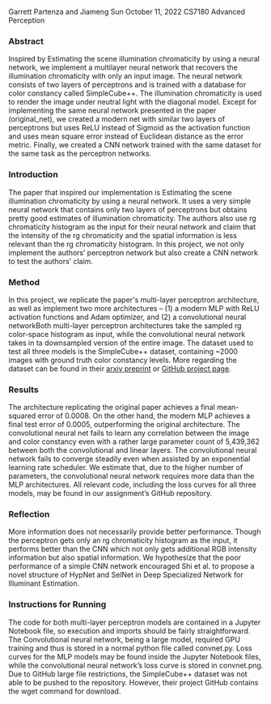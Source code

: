 Garrett Partenza and Jiameng Sun
October 11, 2022
CS7180 Advanced Perception

### Abstract
Inspired by Estimating the scene illumination chromaticity by using a neural network, we implement a multilayer neural network that recovers the illumination chromaticity with only an input image. The neural network consists of two layers of perceptrons and is trained with a database for color constancy called SimpleCube++. The illumination chromaticity is used to render the image under neutral light with the diagonal model. Except for implementing the same neural network presented in the paper (original_net), we created a modern net with similar two layers of perceptrons but uses ReLU instead of Sigmoid as the activation function and uses mean square error instead of Euclidean distance as the error metric. Finally, we created a CNN network trained with the same dataset for the same task as the perceptron networks. 

### Introduction
The paper that inspired our implementation is Estimating the scene illumination chromaticity by using a neural network. It uses a very simple neural network that contains only two layers of perceptrons but obtains pretty good estimates of illumination chromaticity. The authors also use rg chromaticity histogram as the input for their neural network and claim that the intensity of the rg chromaticity and the spatial information is less relevant than the rg chromaticity histogram. In this project, we not only implement the authors’ perceptron network but also create a CNN network to test the authors’ claim. 

### Method
In this project, we replicate the paper's multi-layer perceptron architecture, as well as implement two more architectures – (1) a modern MLP with ReLU activation functions and Adam optimizer, and (2) a convolutional neural networkBoth multi-layer perceptron architectures take the sampled rg color-space histogram as input, while the convolutional neural network takes in ta downsampled version of the entire image. The dataset used to test all three models is the SimpleCube++ dataset, containing ~2000 images with ground truth color constancy levels. More regarding the dataset can be found in their [arxiv preprint](https://ieeexplore.ieee.org/document/9296220) or [GitHub project page](https://github.com/Visillect/CubePlusPlus). 

### Results
The architecture replicating the original paper achieves a final mean-squared error of 0.0008. On the other hand, the modern MLP achieves a final test error of 0.0005, outperforming the original architecture. The convolutional neural net fails to learn any correlation between the image and color constancy even with a rather large parameter count of 5,439,362 between both the convolutional and linear layers. The convolutional neural network fails to converge steadily even when assisted by an exponential learning rate scheduler. We estimate that, due to the higher number of parameters, the convolutional neural network requires more data than the MLP architectures. All relevant code, including the loss curves for all three models, may be found in our assignment’s GitHub repository. 

### Reflection
More information does not necessarily provide better performance. Though the perceptron gets only an rg chromaticity histogram as the input, it performs better than the CNN which not only gets additional RGB intensity information but also spatial information. We hypothesize that the poor performance of a simple CNN network encouraged Shi et al. to propose a novel structure of HypNet and SelNet in Deep Specialized Network for Illuminant Estimation. 

### Instructions for Running
The code for both multi-layer perceptron models are contained in a Jupyter Notebook file, so execution and imports should be fairly straightforward. The Convolutional neural network, being a large model, required GPU training and thus is stored in a normal python file called convnet.py. Loss curves for the MLP models may be found inside the Jupyter Notebook files, while the convolutional neural network’s loss curve is stored in convnet.png. Due to GitHub large file restrictions, the SimpleCube++ dataset was not able to be pushed to the repository. However, their project GitHub contains the wget command for download.

